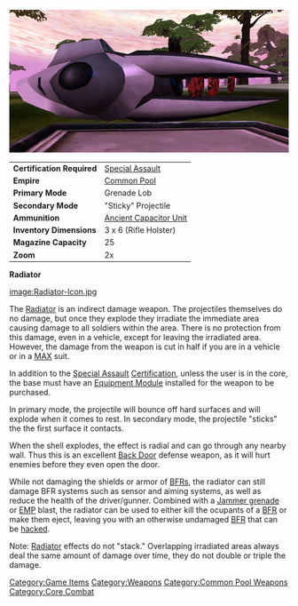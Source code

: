 ![](images/Radiator.jpg "Radiator.jpg")

|                            |                                                     |
| -------------------------- | --------------------------------------------------- |
| **Certification Required** | [Special Assault](../certifications/Special_Assault.md)               |
| **Empire**                 | [Common Pool](../terminology/Common_Pool.md)                       |
| **Primary Mode**           | Grenade Lob                                         |
| **Secondary Mode**         | "Sticky" Projectile                                 |
| **Ammunition**             | [Ancient Capacitor Unit](../ammunition/Ancient_Capacitor_Unit.md) |
| **Inventory Dimensions**   | 3 x 6 (Rifle Holster)                               |
| **Magazine Capacity**      | 25                                                  |
| **Zoom**                   | 2x                                                  |

**Radiator**

[image:Radiator-Icon.jpg](image:Radiator-Icon.jpg)

The [Radiator](Radiator.md) is an indirect damage weapon. The
projectiles themselves do no damage, but once they explode they
irradiate the immediate area causing damage to all soldiers within the
area. There is no protection from this damage, even in a vehicle, except
for leaving the irradiated area. However, the damage from the weapon is
cut in half if you are in a vehicle or in a [MAX](../items/Mechanized_Assault_Exo-Suit.md) suit.

In addition to the [Special Assault](../certifications/Special_Assault.md)
[Certification](../certifications/Certifications.md), unless the user is in the
core, the base must have an [Equipment
Module](../items/Equipment_Module.md) installed for the weapon to be
purchased.

In primary mode, the projectile will bounce off hard surfaces and will
explode when it comes to rest. In secondary mode, the projectile
"sticks" the the first surface it contacts.

When the shell explodes, the effect is radial and can go through any
nearby wall. Thus this is an excellent [Back Door](../locations/Back_Door.md)
defense weapon, as it will hurt enemies before they even open the door.

While not damaging the shields or armor of [BFRs](../vehicles/BattleFrame_Robotics.md), the
radiator can still damage BFR systems such as sensor and aiming systems,
as well as reduce the health of the driver/gunner. Combined with a
[Jammer grenade](Jammer_Grenade.md) or [EMP](../commands/EMP.md)
blast, the radiator can be used to either kill the ocupants of a
[BFR](../vehicles/BattleFrame_Robotics.md) or make them eject, leaving you with an otherwise
undamaged [BFR](../vehicles/BattleFrame_Robotics.md) that can be [hacked](../terminology/Hack.md).

Note: [Radiator](Radiator.md) effects do not "stack."
Overlapping irradiated areas always deal the same amount of damage over
time, they do not double or triple the damage.

[Category:Game Items](Category:Game_Items.md)
[Category:Weapons](Category:Weapons.md) [Category:Common Pool
Weapons](Category:Common_Pool_Weapons.md) [Category:Core
Combat](Category:Core_Combat.md)
